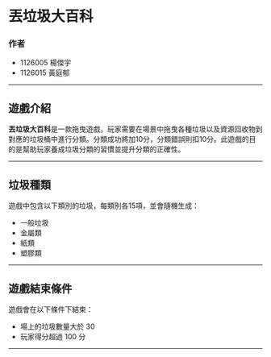 # 丟垃圾大百科

### 作者
- 1126005 楊傑宇
- 1126015 黃庭郁

---

## 遊戲介紹

**丟垃圾大百科**是一款拖曳遊戲，玩家需要在場景中拖曳各種垃圾以及資源回收物到對應的垃圾桶中進行分類。分類成功將加10分，分類錯誤則扣10分。此遊戲的目的是幫助玩家養成垃圾分類的習慣並提升分類的正確性。

---

## 垃圾種類

遊戲中包含以下類別的垃圾，每類別各15項，並會隨機生成：

- 一般垃圾
- 金屬類
- 紙類
- 塑膠類

---

## 遊戲結束條件

遊戲會在以下條件下結束：

- 場上的垃圾數量大於 30
- 玩家得分超過 100 分

---


